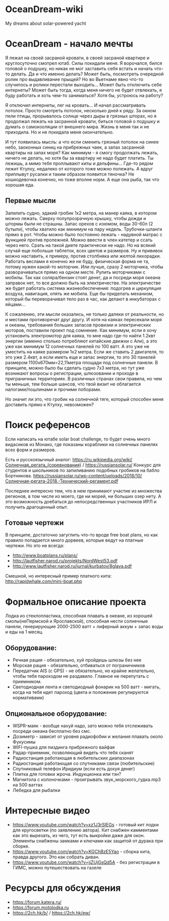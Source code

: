 # OceanDream-wiki
My dreams about solar-powered yacht

# OceanDream - начало мечты

Я лежал на своей засраной кровати, в своей засраной квартире и круглосуточно смотрел ютаб. Силы покидали меня. Я ворочался, бился головой о подушку, но никак не мог заставить себя встать и начать что-то делать. Да и что именно делать? Может быть, посмотреть очередной ролик про выдавливание прыщей? Но во Вьетнаме явно что-то случилось и ролики перестали выходить... Может быть отключить себе интернеты? Может быть тогда, когда меня ничего не будет отвлекать, я буду работать и хоть чем-то заниматься? Хотя бы, устроюсь на работу?

Я отключил интернеты, лег на кровать... И начал рассматривать потолок. Просто смотреть потолок, несколько дней к ряду. За окном пели птицы, прорывалось солнце через дыры в грязных шторах, но я продолжал лежать на засранной кровати, биться головой о подушку и думать о самоизоляции от внешнего мира. Жизнь в меня так и не приходила. Но и не покидала меня окончательно.

И тут появилась мысль: а что если сменить грязный потолок на синее небо, заоконных синиц на прибрежных чаек, а запах засранной квартиры на запах моря? Как минимум - я смогу продолжать лежать, ничего не делать, но хотя бы за квартиру не надо будет платить. Ты лежишь, а мимо тебя проплывают киты и дельфины... Где-то рядом лежит Ктулху, недалеко от которого тоже можно полежать. А вдруг приплывут русалки и таким образом появится тяночка? Не кошкодевочка конечно, но тоже вполне норм. А еще она рыба, так что хорошая еда.

## Первые мысли

Запилить судно, эдакий гробик 1х2 метра, на манер каяка, в котором можно лежать. Сверху полупрозрачную крышку, чтобы дожди и штормы были не страшны. Запас орехов с изюмом, воды 30-60л (2 бутыли), чтобы хватило как минимум на пару недель. Трубочки-шланги прямо в рот. Чтобы можно было постоянно лежать - надувной матрас с функцией против пролежней. Можно ввести в член катетер и ссать через него. Срать на такой диете практически не надо. Но на всякий случай еще побольше таблеток, всех цветов и размеров. Ну и прививок можно наставить, к примеру, против столбняка или желтой лихорадки. Работать веслами я конечно же не буду, физическая форма не та, потому нужен какой-то моторчик. Или лучше, сразу 2 моторчика, чтобы разворачиваться прямо на одном месте. Рулить моторчиками с мобилы. Так как соляра/бензин стоят денег, да и посреди моря океана заправок нет, то все должно быть на электричестве. На электричестве же будет работать система жизнеобеспечения: подогрев и циркуляция воздуха, навигация, опять же мобила. Еще бы приделать механизм, который бы переворачивал тело раз в час, как делают в инкубаторах с яйцами...

К сожалению, эти мысли оказались, не только далеки от реальности, но и местами противоречат друг другу. И хотя на каяках пересекали моря и океаны, требования больших запасов провизии и электрических моторов, поставили проект под сомнение. Как минимум, если я хочу установить электромотор для каяка, то мне надо где-то найти 1.2квт энергии (именно столько потребляют китайские движки с Али), а это уже как минимум 12 солнечных панелей по 100 ватт. А это уже не уместить на каяке размером 1х2 метра. Если же ставить 2 двигателя, то это уже 2.4квт, а если иметь еще и запас энергии, то это 30 панелей размером 1100х670мм=22,11метра площади под солнечные панели. В принципе, можно было бы сделать судно 7х3 метра, но тут уже возникают вопросы о регистрации, шлюзовании и проходе в приграничных территориях. В различных странах свои правила, но чем ты меньше, тем больше шансов, что твой визит не облагается налогами/пошлинами и прочими поборами.

Но значит ли это, что гробик на солнечной тяге, который способен меня доставить прямо к Ктулху, невозможен?

# Поиск референсов

Если написать на ютабе solar boat challenge, то будет очень много видасиков из Монако, где показаны кораблики на солнечных панелях всех форм и размеров.

Есть и русскоязычный аналог: https://ru.wikipedia.org/wiki/Солнечная_регата_(соревнования) / https://russiansolar.ru/
Конкурс для студентов и школьников по запиливанию подобных гробиков на бабло Бортникова.
https://russiansolar.ru/wp-content/uploads/2018/10/Солнечная-регата-2018.-Технический-регамент.pdf

Последнее интересно тем, что в нем принимают участие из множества регионов, в том числе из моего, где ни морей, ни больших озер нету. А это возможность доебаться до непосредственных участников ИРЛ и получить драгоценный опыт.

## Готовые чертежи

В принципе, достаточно загуглить что-то вроде free boat plans, но как правило попадается много дорвеев, которые ведут на платные чертежи. Но это не всегда:
* http://www.boatplans.ru/plans/
* http://lautfisher.narod.ru/projekts/NordWest53.pdf
* http://www.lautfisher.narod.ru/jurnal/kurbatov/8glava.pdf

Смешной, но интересный пример платного кита: http://rapidwhale.com/mini-boat.php

# Формальное описание проекта

Лодка из стеклопластика, способная плавать в океане, из хорошей смолы(неПермской и Ярославской), способная нести солнечные панели, генерирующие 2000-2500 ватт + лиферный аккум + запас воды и еды на 1 месяц.

## Оборудование:

* Речная рация - обязательно, хуй пройдешь шлюзы без нее
* Морская рация - обязательно, отбиваться от пограничников
* Передатчик AIS (с GPS) - не обязательно, но крайне желательно, чтобы тебя пароходом не раздавило. Главное не перепутать с приемником.
* Светодиодная лента и светодиодный фонарик на 500 ватт - мигать, когда на тебя идет пароход (цвета и положение регулируются нормативами)

## Опциональное оборудование:

* WSPR-маяк - вообще нахуй надо, зато можно тебя отслеживать посреди океана бесплатно без смс.
* Дозиметр - зависит от уровня радиофобии и желания плавать около Фукусимы
* WIFI-пушка для пиздинга прибрежного вайфая
* Радар-приемник, позволяющий видеть что тебя сканят
* Радиостанция работающая в любительских диапазонах
* Радиостанция работающая со спутниками связи (любительские)
* Спутниковый телефон Иридиум (если есть дохуя денег)
* Плитка для готовки жроча. Индукционка или тэн?
* Магнитола с колоночками - проигрывать звук_морского_гудка.mp3 на 500 ваттах
* Лебедка для рыбалки

# Интересные видео

* https://www.youtube.com/watch?v=xz1J3rSIEGs - готовый кит лодки для кругосветки (по заявлению автора). Кит снабжен камментами как это вырезать, из чего, тут есть выкройки даже для окон. Элементы снабжены замками и ключами как защитой от дурака при сборке.
* https://www.youtube.com/watch?v=KGChBzE5Yao - сборка кита, правда другого. Это как собрать диван.
* https://www.youtube.com/watch?v=jjZUjGsQd5A - без регистрации в ГИМС, можно путешествовать на газеле

# Ресурсы для обсуждения

* https://forum.katera.ru/
* https://forum.motolodka.ru
* https://2ch.hk/b/ / https://2ch.hk/ew/
